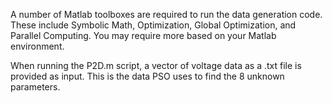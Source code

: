 A number of Matlab toolboxes are required to run the data generation code. These include Symbolic Math, Optimization, Global Optimization, and Parallel Computing. You may require more based on your Matlab environment.

When running the P2D.m script, a vector of voltage data as a .txt file is provided as input. This is the data PSO uses to find the 8 unknown parameters.
